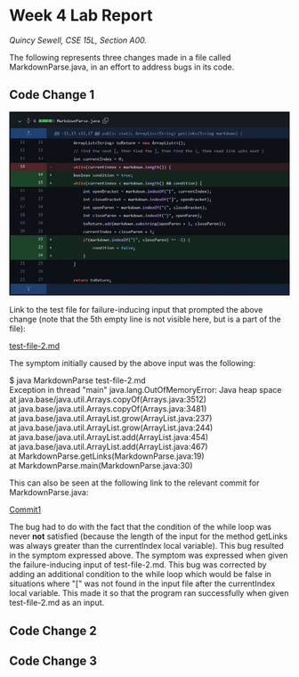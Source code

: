 # Week 4 Lab Report
*Quincy Sewell, CSE 15L, Section A00.*

The following represents three changes made in a file called MarkdownParse.java, in an effort to address bugs in its code.

## Code Change 1
![](lab-report-2-codechangediff1.jpg)

Link to the test file for failure-inducing input that prompted the above change (note that the 5th empty line is not visible here, but is a part of the file):

[test-file-2.md](https://github.com/qsewell/markdown-parser/blob/main/test-file-2.md?plain=1)

The symptom initially caused by the above input was the following:

$ java MarkdownParse test-file-2.md  
Exception in thread "main" java.lang.OutOfMemoryError: Java heap space  
        at java.base/java.util.Arrays.copyOf(Arrays.java:3512)  
        at java.base/java.util.Arrays.copyOf(Arrays.java:3481)  
        at java.base/java.util.ArrayList.grow(ArrayList.java:237)  
        at java.base/java.util.ArrayList.grow(ArrayList.java:244)  
        at java.base/java.util.ArrayList.add(ArrayList.java:454)  
        at java.base/java.util.ArrayList.add(ArrayList.java:467)  
        at MarkdownParse.getLinks(MarkdownParse.java:19)  
        at MarkdownParse.main(MarkdownParse.java:30)

This can also be seen at the following link to the relevant commit for MarkdownParse.java:

[Commit1](https://github.com/qsewell/markdown-parser/commit/7f60c5a2c2935d5deef70ea59ecda40d8a803cda)

The bug had to do with the fact that the condition of the while loop was never **not** satisfied (because the length of the input for the method getLinks was always greater than the currentIndex local variable). This bug resulted in the symptom expressed above. The symptom was expressed when given the failure-inducing input of test-file-2.md. This bug was corrected by adding an additional condition to the while loop which would be false in situations where "\[" was not found in the input file after the currentIndex local variable. This made it so that the program ran successfully when given test-file-2.md as an input.

## Code Change 2

## Code Change 3
